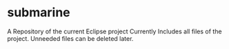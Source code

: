 # submarine
A Repository of the current Eclipse project
Currently Includes all files of the project.
Unneeded files can be deleted later. 
